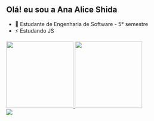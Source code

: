 ## Olá! eu sou a Ana Alice Shida
- 🌱 Estudante de Engenharia de Software - 5° semestre
-  ⚡ Estudando JS
  <div>
    <a href="https://github.com/aliceshida">
      <img height="180cm" src="https://github-readme-stats.vercel.app/api?username=aliceshida&show_icons=true&theme=radical"/>
      <img height="180cm" src="https://github-readme-stats.vercel.app/api/top-langs/?username=aliceshida&layout=compact&theme=radical"/>
  </div>
  <div>
    <a href="mailto:aliceshida77@gmail.com"> 
    <img src="https://img.shields.io/badge/Gmail-D14836?style=for-the-badge&logo=gmail&logoColor=white" target="_blank">
</a>
  </div>
